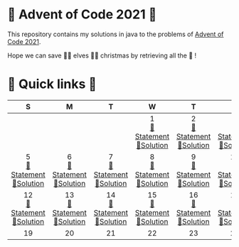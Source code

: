 # 🎅 Advent of Code 2021 🤶

This repository contains my solutions in java to the problems of [Advent of Code 2021](https://adventofcode.com/2021).

Hope we can save 🧝‍♀️ elves 🧝‍♂️ christmas by retrieving all the 🔑 !

# 🎄 Quick links 🎄

| S 	                    | M 	                    | T 	                    | W 	                    | T 	                    | F 	                    | S 	                    |
|:-:	                    |:-:	                    |:-:	                    |:-:	                    |:-:	                    |:-:	                    |:-:	                    |
||||1<br/>[📜Statement](https://adventofcode.com/2021/day/1)<br/>[🚀Solution](java/src/main/java/fr/rk/aoc/challenge/Day1.java)|2<br/>[📜Statement](https://adventofcode.com/2021/day/2)<br/>[🚀Solution](java/src/main/java/fr/rk/aoc/challenge/Day2.java)|3<br/>[📜Statement](https://adventofcode.com/2021/day/3)<br/>[🚀Solution](java/src/main/java/fr/rk/aoc/challenge/Day3.java)|4<br/>[📜Statement](https://adventofcode.com/2021/day/4)<br/>[🚀Solution](java/src/main/java/fr/rk/aoc/challenge/Day4.java)|
|5<br/>[📜Statement](https://adventofcode.com/2021/day/5)<br/>[🚀Solution](java/src/main/java/fr/rk/aoc/challenge/Day5.java)|6<br/>[📜Statement](https://adventofcode.com/2021/day/6)<br/>[🚀Solution](java/src/main/java/fr/rk/aoc/challenge/Day6.java)|7<br/>[📜Statement](https://adventofcode.com/2021/day/7)<br/>[🚀Solution](java/src/main/java/fr/rk/aoc/challenge/Day7.java)|8<br/>[📜Statement](https://adventofcode.com/2021/day/8)<br/>[🚀Solution](java/src/main/java/fr/rk/aoc/challenge/Day8.java)|9<br/>[📜Statement](https://adventofcode.com/2021/day/9)<br/>[🚀Solution](java/src/main/java/fr/rk/aoc/challenge/Day9.java)|10<br/>[📜Statement](https://adventofcode.com/2021/day/10)<br/>[🚀Solution](java/src/main/java/fr/rk/aoc/challenge/Day10.java)|11<br/>[📜Statement](https://adventofcode.com/2021/day/11)<br/>[🚀Solution](java/src/main/java/fr/rk/aoc/challenge/Day11.java)|
|12<br/>[📜Statement](https://adventofcode.com/2021/day/12)<br/>[🚀Solution](java/src/main/java/fr/rk/aoc/challenge/Day12.java)|13<br/>[📜Statement](https://adventofcode.com/2021/day/13)<br/>[🚀Solution](java/src/main/java/fr/rk/aoc/challenge/Day13.java)|14<br/>[📜Statement](https://adventofcode.com/2021/day/14)<br/>[🚀Solution](java/src/main/java/fr/rk/aoc/challenge/Day14.java)|15<br/>[📜Statement](https://adventofcode.com/2021/day/15)<br/>[🚀Solution](java/src/main/java/fr/rk/aoc/challenge/Day15.java)|16<br/>[📜Statement](https://adventofcode.com/2021/day/16)<br/>[🚀Solution](java/src/main/java/fr/rk/aoc/challenge/Day16.java)|17<br/>[📜Statement](https://adventofcode.com/2021/day/17)<br/>[🚀Solution](java/src/main/java/fr/rk/aoc/challenge/Day17.java)|18|
|19|20|21|22|23|24|25